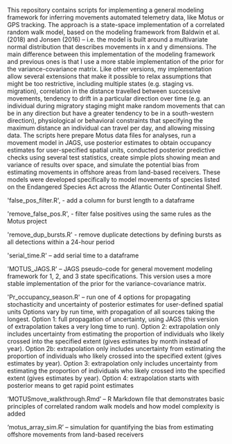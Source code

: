 This repository contains scripts for implementing a general modeling framework for inferring movements automated telemetry data, like Motus or GPS tracking. The approach is a state-space implementation of a correlated random walk model, based on the modeling framework from Baldwin et al. (2018) and Jonsen (2016) – i.e. the model is built around a multivariate normal distribution that describes movements in x and y dimensions. The main difference between this implementation of the modeling framework and previous ones is that I use a more stable implementation of the prior for the variance-covariance matrix. Like other versions, my implementation allow several extensions that make it possible to relax assumptions that might be too restrictive, including multiple states (e.g. staging vs. migration), correlation in the distance travelled between successive movements, tendency to drift in a particular direction over time (e.g. an individual during migratory staging might make random movements that can be in any direction but have a greater tendency to be in a south-western direction), physiological or behavioral constraints that specifying the maximum distance an individual can travel per day, and allowing missing data. 
The scripts here prepare Motus data files for analyses, run a movement model in JAGS, use posterior estimates to obtain occupancy estimates for user-specified spatial units, conducted posterior predictive checks using several test statistics, create simple plots showing mean and variance of results over space, and simulate the potential bias from estimating movements in offshore areas from land-based receivers. These models were developed specifically to model movements of species listed on the Endangered Species Act across the Atlantic Outer Continental Shelf. 

'false_pos_filter.R',  - add a column for burst length to a dataframe 

'remove_false_pos.R', - filter false positives using the same rules as the Motus project

'remove_dup_bursts.R' - remove duplicate detections by defining bursts as all detections within a 24-hour period

'serial_time.R' – add serial time to a dataframe

'MOTUS_JAGS.R' – JAGS pseudo-code for general movement modeling framework for 1, 2, and 3 state specifications. This version uses a more stable implementation of the prior for the variance-covariance matrix.

'Pr_occupancy_season.R' – run one of 4 options for propagating stochasticity and uncertainty of posterior estimates for user-defined spatial units Options vary by run time, with propagation of all sources taking the longest. Option 1: full propagation of uncertainty, using JAGS (this version of extrapolation takes a very long time to run). Option 2: extrapolation only includes uncertainty from estimating the proportion of individuals who likely crossed into the specified extent (gives estimates by month instead of year). Option 2b: extrapolation only includes uncertainty from estimating the proportion of individuals who likely crossed into the specified extent (gives estimates by year). Option 3: extrapolation only includes uncertainty from estimating the proportion of individuals who likely crossed into the specified extent (gives estimates by year). Option 4: extrapolation starts with posterior means to get rapid point estimates

‘MOTUSmove_walkthrough.Rmd’ – R Markdown file that demonstrates basic principles of correlated random walk models and how model complexity is added

‘motus_array_sim.R’ – simulation for quantifying the bias from estimating offshore movements from land-based receivers 
